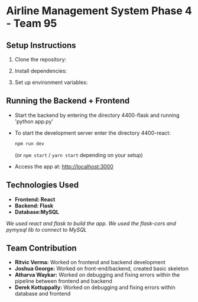 # Airline Management System Phase 4 - Team 95

## Setup Instructions
1. Clone the repository:

2. Install dependencies:
   
3. Set up environment variables:


## Running the Backend + Frontend
- Start the backend by entering the directory 4400-flask and running 'python app.py'
- To start the development server enter the directory 4400-react:
  ```bash
  npm run dev
  ```
  (or `npm start` / `yarn start` depending on your setup)

- Access the app at: [http://localhost:3000](http://localhost:3000)

## Technologies Used
- **Frontend: React** 
- **Backend: Flask** 
- **Database:MySQL** 


*We used react and flask to build the app. We used the flask-cors and pymysql lib to connect to MySQL*

## Team Contribution
- **Ritvic Verma:** Worked on frontend and backend development
- **Joshua George:** Worked on front-end/backend, created basic skeleton
- **Atharva Waykar:** Worked on debugging and fixing errors within the pipeline between frontend and backend
- **Derek  Kottuppally:** Worked on debugging and fixing errors within database and frontend
